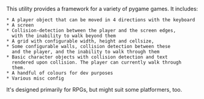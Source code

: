 This utility provides a framework for a variety of pygame games.
It includes:

    * A player object that can be moved in 4 directions with the keyboard
    * A screen
    * Collision-detection between the player and the screen edges,
      with the inability to walk beyond them
    * A grid with configurable width, height and cellsize,
    * Some configurable walls, collision detection between these
      and the player, and the inability to walk through them
    * Basic character objects with collision detection and text
      rendered upon collision. The player can currently walk through
      them.
    * A handful of colours for dev purposes
    * Various misc config

It's designed primarily for RPGs, but might suit some platformers, too.
